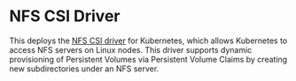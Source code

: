 # NFS CSI Driver

This deploys the [NFS CSI driver](https://github.com/kubernetes-csi/csi-driver-nfs) for Kubernetes, which allows Kubernetes to access NFS servers on Linux nodes. This driver supports dynamic provisioning of Persistent Volumes via Persistent Volume Claims by creating new subdirectories under an NFS server.
